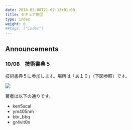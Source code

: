 ```yaml
---
date: 2016-03-08T21:07:13+01:00
title: セキュア旅団
type: index
weight: 0
##tags: ["index"]
---
```

## Announcements
### 10/08　技術書典５
技術書典５に参加します。場所は「あ１０」（下図参照）です。

![](/images/shoten-location.png)

著者は以下の通りです。

* ken5scal
* ym405nm
* bbr_bbq
* gr4vit0n
